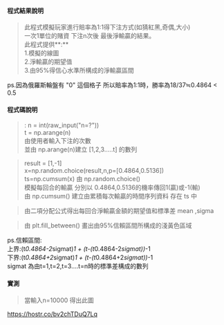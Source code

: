 #### <i class="icon-file"></i>程式結果說明
>此程式模擬玩家進行賠率為1:1得下注方式(如猜紅黑,奇偶,大小)  
一次1單位的賭資 下注n次後 最後淨輸贏的結果。  
此程式提供**:**   
1.模擬的線圖      
2.淨輸贏的期望值  
3.由95%得信心水準所構成的淨輸贏區間  

ps.因為俄羅斯輪盤有 "0" 這個格子
所以賠率為1:1時，勝率為18/37≒0.4864 < 0.5

#### <i class="icon-file"></i>程式碼說明

>: n = int(raw_input("n=?"))  
t = np.arange(n)  
由使用者輸入下注的次數  
並由 np.arange(n)建立 [1,2,3.....t] 的數列

>result = [1,-1]  
x=np.random.choice(result,n,p=[0.4864,0.5136])  
ts=np.cumsum(x) 由 np.random.choice()  
模擬每回合的輸贏 分別以 0.4864,0.5136的機率傳回1(贏)或-1(輸)  
由 np.cumsum() 建立由累積每次輸贏的時間序列資料 存在 ts 中

>由二項分配公式得出每回合淨輸贏金額的期望值和標準差 mean ,sigma

>由 plt.fill_between() 畫出由95%信賴區間所構成的淺黃色區域  

ps.信賴區間:  
上界:(t*0.4864-2*sigmat)*1 + (t-(t*0.4864-2*sigmat))*-1  
下界:(t*0.4864+2*sigmat)*1 + (t-(t*0.4864+2*sigmat))*-1  
sigmat 為由t=1,t=2,t=3....t=n時的標準差構成的數列

#### <i class="icon-file"></i>實測 

>當輸入n=10000 得出此圖  

https://hostr.co/bv2chTDuQ7Lq
